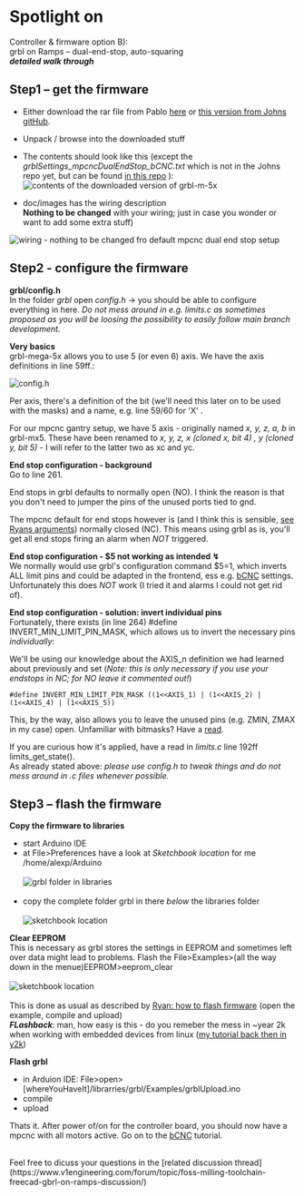 # Spotlight on
Controller & firmware option B):<br>grbl on Ramps – dual-end-stop, auto-squaring <br>**_detailed walk through_**

## Step1 – get the firmware

- Either download the rar file from Pablo [here](https://www.v1engineering.com/forum/topic/grbl-running-on-ramps/#post-78315) or [this version from Johns gitHub](https://github.com/johnboiles/grbl-Mega-5X/tree/c640018f846bba11a4228c5758af2fb21367d01a).
- Unpack / browse into the downloaded stuff
- The contents should look like this (except the *grblSettings_mpcncDualEndStop_bCNC.txt* which is not in the Johns repo yet, but can be found [in this repo](/assets/files/grblSettings_mpcncDualEndStop_bCNC.txt) ):
![](./assets/images/xgrbl.png "contents of the downloaded version of grbl-m-5x")

- doc/images has the wiring description<br>
**Nothing to be changed** with your wiring; just in case you wonder or want to add some extra stuff)

![](./assets/images/grbl-Mega-5X_MPCNC_Wiring.png "wiring - nothing to be changed fro default mpcnc dual end stop setup")

## Step2 - configure the firmware

**grbl/config.h**
<br>
In the folder *grbl* open *config.h* &#8594; you should be able to configure everything in here. *Do not mess around in e.g. limits.c as sometimes proposed as you will be loosing the possibility to easily follow main branch development.*


**Very basics**<a name="veryBasics"></a> 
<br>
grbl-mega-5x allows you to use 5 (or even 6) axis. We have the axis definitions in line 59ff.:

![](./assets/images/xgrbl2.png "config.h")

Per axis, there's a definition of the bit (we'll need this later on to be used with the masks) and a name, e.g. line 59/60 for 'X' .

For our mpcnc gantry setup, we have 5 axis - originally named *x, y, z, a, b* in grbl-mx5. These have been renamed to *x, y, z, x (cloned x, bit 4) , y (cloned y, bit 5)* - I will refer to the latter two as xc and yc.

**End stop configuration - background**<a name="endstopBackground"></a> 
<br>
Go to line 261.

End stops in grbl defaults to normally open (NO). I think the reason is that you don't need to jumper the pins of the unused ports tied to gnd.

The mpcnc default for end stops however is (and I think this is sensible, [see Ryans arguments](https://www.v1engineering.com/auto-square-dual-endstops/)) normally closed (NC). This means using grbl as is, you'll get all end stops firing an alarm when *NOT* triggered.

**End stop configuration - $5 not working as intended &#8623;**
<br>
We normally would use grbl's configuration command  $5=1, which inverts ALL limit pins and could be adapted in the frontend, ess e.g. [bCNC](../bcnc_1) settings.
<br>
Unfortunately this does *NOT* work (I tried it and alarms I could not get rid of).

**End stop configuration - solution: invert individual pins**
<br>
Fortunately, there exists (in line 264) #define INVERT_MIN_LIMIT_PIN_MASK, which allows us to invert the necessary pins *individually*:

We'll be using our knowledge about the AXIS_n definition we had learned about previously and set (*Note: this is only necessary if you use your endstops in NC; for NO leave it commented out!*)

```
#define INVERT_MIN_LIMIT_PIN_MASK ((1<<AXIS_1) | (1<<AXIS_2) | (1<<AXIS_4) | (1<<AXIS_5))
```
This, by the way, also allows you to leave the unused pins (e.g. ZMIN, ZMAX in my case) open.
Unfamiliar with bitmasks? Have a [read](https://codeforces.com/blog/entry/18169).

If you are curious how it's applied, have a read in *limits.c* line 192ff limits_get_state().<br>
As already stated above: *please use config.h to tweak things and do not mess around in .c files whenever possible.*

## Step3 – flash the firmware
**Copy the firmware to libraries**
- start Arduino IDE
- at File>Preferences have a look at *Sketchbook location* for me /home/alexp/Arduino
<br><br>![](./assets/images/xarduino1.png "grbl folder in libraries")<br><br>
- copy the complete folder grbl in there *below* the libraries folder<br><br>
![](./assets/images/xarduino2.png "sketchbook location")<br>

**Clear EEPROM**
<br>
This is necessary as grbl stores the settings in EEPROM and sometimes left over data might lead to problems.
Flash the File>Examples>(all the way down in the menue)EEPROM>eeprom_clear
<br><br>![](./assets/images/xarduino3.png "sketchbook location")<br><br>
This is done as usual as described by [Ryan: how to flash firmware](https://www.v1engineering.com/marlin-firmware/) (open the example, compile and upload)
<br>**_FLashback_**: man, how easy is this - do you remeber the mess in ~year 2k when working with embedded devices from linux ([my tutorial back then in y2k](http://www.41hz.de/arm_linux.html))

**Flash grbl**
- in Arduion IDE: File>open> [whereYouHaveIt]/librarries/grbl/Examples/grblUpload.ino
- compile
- upload

Thats it.
After power of/on for the controller board, you should now have a mpcnc with all motors active.
Go on to the [bCNC](../bcnc_1) tutorial.


<br>
Feel free to dicuss your questions in the [related discussion thread](https://www.v1engineering.com/forum/topic/foss-milling-toolchain-freecad-gbrl-on-ramps-discussion/) 

